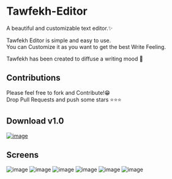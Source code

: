 # Tawfekh-Editor
A beautiful and customizable text editor.✨

Tawfekh Editor is simple and easy to use.  
You can Customize it as you want to get the best Write Feeling.

Tawfekh has been created to diffuse a writing mood 🌾

## Contributions
Please feel free to fork and Contribute!😁  
Drop Pull Requests and push some stars ⭐⭐⭐

## Download v1.0
[![image](https://user-images.githubusercontent.com/40875400/164351899-3d23de26-69ce-40a2-b750-94f2c4c428c8.png)](https://raw.githubusercontent.com/MedouneSGB/Tawfekh-Editor/main/distros/exe/Tawfekh%20Editor.exe)

## Screens
![image](https://user-images.githubusercontent.com/40875400/164351287-98e2ecfe-309a-4c31-811f-aeaddf522550.png)
![image](https://user-images.githubusercontent.com/40875400/164352439-d68f3ed2-5d13-4fef-a399-7cb55f497569.png)
![image](https://user-images.githubusercontent.com/40875400/164442418-90303dc5-b7ca-4b9b-a00f-3ae4065013ef.png)
![image](https://user-images.githubusercontent.com/40875400/164442520-12f7f5dd-2cb6-4200-bed0-cb27b5d0b14f.png)
![image](https://user-images.githubusercontent.com/40875400/164509494-1f6c9c9d-3e7c-40f9-9e13-0d62fdf0b90c.png)
![image](https://user-images.githubusercontent.com/40875400/164509563-1ade0aab-709d-4398-8863-6ed56f3a5f67.png)



